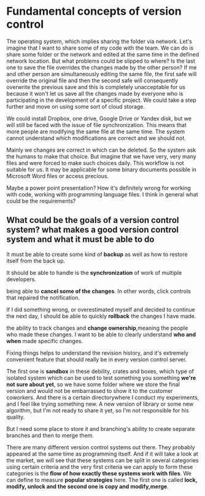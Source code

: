 # Fundamental concepts of version control
 
The operating system, which implies sharing the folder via network. Let's imagine that I want to share some of my code with the team. We can do is share some folder or the network and edited at the same time in the defined network location. But what problems could be slipped to where? Is the last one to save the file overrides the changes made by the other person? If me and other person are simultaneously editing the same file, the first safe will override the original file and then the second safe will consequently overwrite the previous save and this is completely unacceptable for us because it won't let us save all the changes made by everyone who is participating in the development
of a specific project. We could take a step further and move on using some sort of cloud storage.

We could install Dropbox, one drive, Google Drive or Yandex disk, but we will still be faced with the issue of file synchronization. This means that more people are modifying the same file at the same time. The system cannot understand which modifications are correct and we should not. 

Mainly we changes are correct in which can be deleted. So the system ask the humans to make that choice. But imagine that we have very, very many files and were forced to make such choices daily. This workflow is not suitable for us. It may be applicable for some binary documents possible in Microsoft Word files or access precious.


Maybe a power point presentation? How it's definitely wrong for working with code, working with programming language files. I think in general what could be the requirements? 

## What could be the goals of a version control system? what makes a good version control system and what it must be able to do


It must be able to create some kind of **backup** as well as how to restore itself from the back up. 

It should be able to handle is the **synchronization** of work of multiple developers. 

being able to **cancel some of the changes**. In other words, click controls that repaired the notification. 

If I did something wrong, or overestimated myself and decided to continue the next day, I should be able to quickly  **rollback** the
changes I have made. 

the ability to track changes and **change ownership**,meaning the people who made these changes. I want to be able to clearly understand
**who and when** made specific changes. 


Fixing things helps to understand the revision history, and it's extremely convenient feature that should really be in every version control server.


The first one is **sandbox** in these debility, crates and boxes, which type of isolated
system which can be used to test something you something **we're not sure about yet**, so we have some folder where we store the final version and would not be embarrassed to show it to the customer coworkers. And there is a certain directorywhere I conduct my experiments, and I feel like trying something new. A new version of library or some new algorithm, but I'm not ready to share it yet, so I'm not
responsible for his quality.

But I need some place to store it and branching's ability to create separate branches and then to merge them.

There are many different version control systems out there. They probably appeared at the same time as programming itself. And if it will take a look at the market, we will see that these systems can be split in several categories using certain criteria and the very first
criteria we can apply to form these categories is the **flow of how exactly these systems work with files**. We can define to measure **popular strategies** here. The first one is called **lock, modify, unlock and the second one is copy and modify,merge**. 


